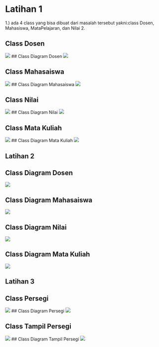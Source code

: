 # Latihan 1
1.) ada 4 class yang bisa dibuat dari masalah tersebut yakni:class Dosen, Mahasiswa, MataPelajaran, dan Nilai
2.
## Class Dosen
<img src="image/1.png" />
## Class Diagram Dosen
<img src="image/dosen.png" />

## Class Mahasaiswa
<img src="image/2.png" />
## Class Diagram Mahasaiswa
<img src="image/mahasiswa.png" />

## Class Nilai
<img src="image/3.png" />
## Class Diagram Nilai
<img src="image/nilai.png" />

## Class Mata Kuliah
<img src="image/4.png" />
## Class Diagram Mata Kuliah
<img src="image/namaPerlajaran.png" />

## Latihan 2
## Class Diagram Dosen
<img src="image/dosen.png" />

## Class Diagram Mahasaiswa
<img src="image/mahasiswa.png" />

## Class Diagram Nilai
<img src="image/nilai.png" />

## Class Diagram Mata Kuliah
<img src="image/namaPerlajaran.png" />

## Latihan 3
## Class Persegi
<img src="image/5.png" />
## Class Diagram Persegi
<img src="image/persegi.png" />

## Class Tampil Persegi
<img src="image/6.png" />
## Class Diagram Tampil Persegi
<img src="image/tampilPersegi.png" />
